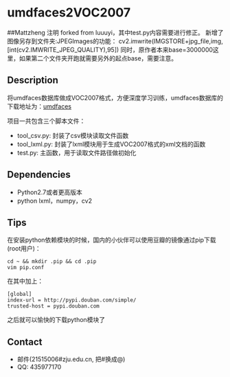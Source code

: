# umdfaces2VOC2007
##Mattzheng 注明
forked from luuuyi，其中test.py内容需要进行修正。
新增了图像另存到文件夹:JPEGImages的功能：
cv2.imwrite(IMGSTORE+jpg_file,img,[int(cv2.IMWRITE_JPEG_QUALITY),95])
同时，原作者本来base=3000000这里，如果第二个文件夹开跑就需要另外的起点base，需要注意。

## Description
将umdfaces数据库做成VOC2007格式，方便深度学习训练，umdfaces数据库的下载地址为：[umdfaces](http://www.umdfaces.io/)

项目一共包含三个脚本文件：

* tool_csv.py: 封装了csv模块读取文件函数
* tool_lxml.py: 封装了lxml模块用于生成VOC2007格式的xml文档的函数
* test.py: 主函数，用于读取文件路径做初始化

## Dependencies

* Python2.7或者更高版本
* python lxml，numpy，cv2

## Tips
在安装python依赖模块的时候，国内的小伙伴可以使用豆瓣的镜像通过pip下载(root用户)：
```
cd ~ && mkdir .pip && cd .pip
vim pip.conf
```

在其中加上：
```
[global]
index-url = http://pypi.douban.com/simple/
trusted-host = pypi.douban.com
```

之后就可以愉快的下载python模块了

## Contact
* 邮件(21515006#zju.edu.cn, 把#换成@)
* QQ: 435977170
